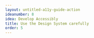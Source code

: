 ```yaml
---
layout: untitled-a11y-guide-action
ideanumber: 8
idea: Develop Accessibly
title: Use the Design System carefully
order: 5
---
```

